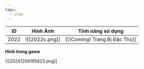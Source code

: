 ```yaml
---
tags:
  - item
---
```


| ID   | Hình Ảnh       | Tính năng sử dụng             |
| ---- | -------------- | ----------------------------- |
| 2022 | ![[2022c.png]] | [[(Coming) Trang Bị Đặc Thù]] |
**Hình trong game**

![[20241206165823.png]]
